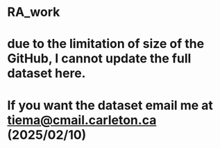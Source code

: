 # RA_work
# due to the limitation of size of the GitHub, I cannot update the full dataset here.
# If you want the dataset email me at tiema@cmail.carleton.ca (2025/02/10)